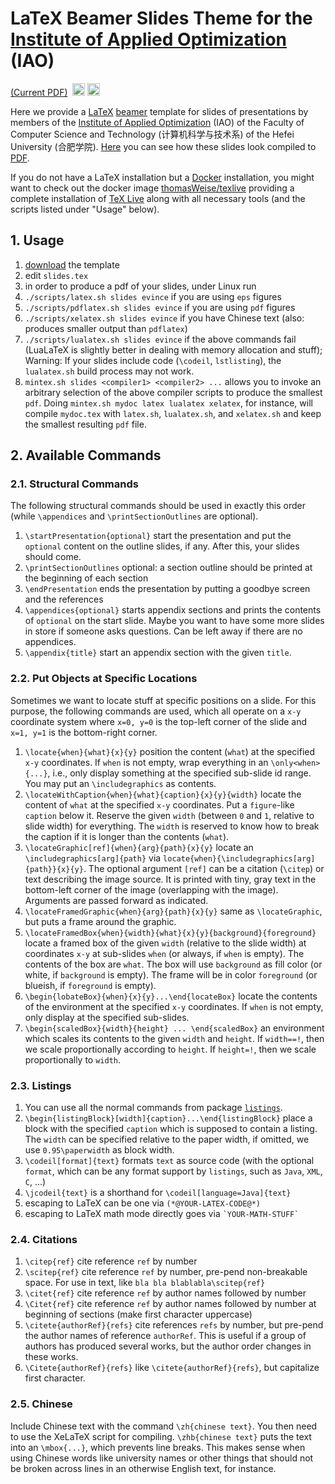 # LaTeX Beamer Slides Theme for the [Institute of Applied Optimization](http://iao.hfuu.edu.cn) (IAO)

[(Current PDF)](https://circleci.com/api/v1/project/thomasWeise/iaoSlides/latest/artifacts/0/$CIRCLE_ARTIFACTS/slides.pdf?branch=master)&nbsp;&nbsp;[<img alt="CircleCI Build Status" src="https://img.shields.io/circleci/project/thomasWeise/iaoSlides.svg" height="20"/>](https://circleci.com/gh/thomasWeise/iaoSlides)
[<img alt="Wercker Build Status" src="https://img.shields.io/wercker/ci/58a0cddf9a99bd01007654ca.svg" height="20"/>](https://app.wercker.com/#applications/58a0cddf9a99bd01007654ca)

Here we provide a [LaTeX](https://en.wikipedia.org/wiki/LaTeX) [beamer](https://en.wikipedia.org/wiki/Beamer_%28LaTeX%29) template for slides of presentations by members of the [Institute of Applied Optimization](http://iao.hfuu.edu.cn) (IAO) of the Faculty of Computer Science and Technology (计算机科学与技术系) of the Hefei University (合肥学院). [Here](https://circleci.com/api/v1/project/thomasWeise/iaoSlides/latest/artifacts/0/$CIRCLE_ARTIFACTS/slides.pdf?branch=master) you can see how these slides look compiled to [PDF](https://circleci.com/api/v1/project/thomasWeise/iaoSlides/latest/artifacts/0/$CIRCLE_ARTIFACTS/slides.pdf?branch=master).

If you do not have a LaTeX installation but a [Docker](http://www.docker.com/) installation, you might want to check out the docker image [thomasWeise/texlive](https://hub.docker.com/r/thomasweise/texlive/) providing a complete installation of [TeX Live](https://tug.org/texlive/) along with all necessary tools (and the scripts listed under "Usage" below).

## 1. Usage

1. [download](https://github.com/thomasWeise/hfuuSlides/archive/master.zip) the template
2. edit `slides.tex`
3. in order to produce a pdf of your slides, under Linux run
  1. `./scripts/latex.sh slides evince` if you are using `eps` figures
  2. `./scripts/pdflatex.sh slides evince` if you are using `pdf` figures
  3. `./scripts/xelatex.sh slides evince` if you have Chinese text (also: produces smaller output than `pdflatex`)
  4. `./scripts/lualatex.sh slides evince` if the above commands fail (LuaLaTeX is slightly better in dealing with memory allocation and stuff); Warning: If your slides include code (`\codeil`, `lstlisting`), the `lualatex.sh` build process may not work.
  5. `mintex.sh slides <compiler1> <compiler2> ...` allows you to invoke an arbitrary selection of the above compiler scripts to produce the smallest `pdf`. Doing `mintex.sh mydoc latex lualatex xelatex`, for instance, will compile `mydoc.tex` with `latex.sh`, `lualatex.sh`, and `xelatex.sh` and keep the smallest resulting `pdf` file.

## 2. Available Commands

### 2.1. Structural Commands

The following structural commands should be used in exactly this order (while `\appendices` and `\printSectionOutlines` are optional).

1. `\startPresentation{optional}` start the presentation and put the `optional` content on the outline slides, if any. After this, your slides should come.
2. `\printSectionOutlines` optional: a section outline should be printed at the beginning of each section
3. `\endPresentation` ends the presentation by putting a goodbye screen and the references
4. `\appendices{optional}` starts appendix sections and prints the contents of `optional` on the start slide. Maybe you want to have some more slides in store if someone asks questions. Can be left away if there are no appendices.
5. `\appendix{title}` start an appendix section with the given `title`.

### 2.2. Put Objects at Specific Locations

Sometimes we want to locate stuff at specific positions on a slide. For this purpose, the following commands are used, which all operate on a `x-y` coordinate system where `x=0, y=0` is the top-left corner of the slide and `x=1, y=1` is the bottom-right corner.

1. `\locate{when}{what}{x}{y}` position the content (`what`) at the specified `x-y` coordinates. If `when` is not empty, wrap everything in an `\only<when>{...}`, i.e., only display something at the specified sub-slide id range. You may put an `\includegraphics` as contents.
2. `\locateWithCaption{when}{what}{caption}{x}{y}{width}` locate the content of `what` at the specified `x-y` coordinates. Put a `figure`-like `caption` below it. Reserve the given `width` (between `0` and `1`, relative to slide width) for everything. The `width` is reserved to know how to break the caption if it is longer than the contents (`what`).
3. `\locateGraphic[ref]{when}{arg}{path}{x}{y}` locate an `\includegraphics[arg]{path}` via `locate{when}{\includegraphics[arg]{path}}{x}{y}`. The optional argument `[ref]` can be a citation (`\citep`) or text describing the image source. It is printed with tiny, gray text in the bottom-left corner of the image (overlapping with the image). Arguments are passed forward as indicated.
4. `\locateFramedGraphic{when}{arg}{path}{x}{y}` same as `\locateGraphic`, but puts a frame around the graphic.
5. `\locateFramedBox{when}{width}{what}{x}{y}{background}{foreground}` locate a framed box of  the given `width` (relative to the slide width) at coordinates `x-y` at sub-slides `when` (or always, if `when` is empty). The contents of the box are `what`. The box will use `background` as fill color (or white, if `background` is empty). The frame will be in color `foreground` (or blueish, if `foreground` is empty).
6. `\begin{lobateBox}{when}{x}{y}...\end{locateBox}` locate the contents of the environment at the specified `x-y` coordinates. If `when` is not empty, only display at the specified sub-slides.
7. `\begin{scaledBox}{width}{height} ... \end{scaledBox}` an environment which scales its contents to the given `width` and `height`. If `width==!`, then we scale proportionally according to `height`. If `height=!`, then we scale proportionally to `width`.

### 2.3. Listings

1. You can use all the normal commands from package [`listings`](http://ctan.org/pkg/listings).
2. `\begin{listingBlock}[width]{caption}...\end{listingBlock}` place a block with the specified `caption` which is supposed to contain a listing. The `width` can be specified relative to the paper width, if omitted, we use `0.95\paperwidth` as block width.
3. `\codeil[format]{text}` formats `text` as source code (with the optional `format`, which can be any format support by `listings`, such as `Java`, `XML`, `C`, ...)
4. `\jcodeil{text}` is a shorthand for `\codeil[language=Java]{text}` 
5. escaping to LaTeX can be one via `(*@YOUR-LATEX-CODE@*)`
6. escaping to LaTeX math mode directly goes via <code>&#x60;YOUR-MATH-STUFF&#x60;</code>

### 2.4. Citations

1. `\citep{ref}` cite reference `ref` by number
2. `\scitep{ref}` cite reference `ref` by number, pre-pend non-breakable space. For use in text, like `bla bla blablabla\scitep{ref}`
3. `\citet{ref}` cite reference `ref` by author names followed by number
4. `\Citet{ref}` cite reference `ref` by author names followed by number at beginning of sections (make first character uppercase)
5. `\citete{authorRef}{refs}` cite references `refs` by number, but pre-pend the author names of reference `authorRef`. This is useful if a group of authors has produced several works, but the author order changes in these works.
6. `\Citete{authorRef}{refs}` like `\citete{authorRef}{refs}`, but capitalize first character.

### 2.5. Chinese

Include Chinese text with the command `\zh{chinese text}`. You then need to use the XeLaTeX script for compiling. `\zhb{chinese text}` puts the text into an `\mbox{...}`, which prevents line breaks. This makes sense when using Chinese words like university names or other things that should not be broken across lines in an otherwise English text, for instance.
